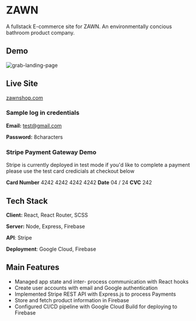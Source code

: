 # ZAWN

A fullstack E-commerce site for ZAWN. An environmentally concious bathroom product company.

## Demo
![grab-landing-page](https://github.com/djballowe/ZAWN/blob/main/demo_1.gif)

## Live Site 
[zawnshop.com](https://zawn-d7f63.firebaseapp.com/)

### Sample log in credentials 

**Email:** test@gmail.com 

**Password:** 8characters

### Stripe Payment Gateway Demo

Stripe is currently deployed in test mode if you'd like to complete a payment please use the test card credicials at checkout below

**Card Number** 4242 4242 4242 4242
**Date** 04 / 24
**CVC** 242

## Tech Stack

**Client:** React, React Router, SCSS

**Server:** Node, Express, Firebase

**API**: Stripe

**Deployment**: Google Cloud, Firebase




## Main Features

- Managed app state and inter- process communication with React hooks
- Create user accounts with email and Google authentication 
- Implemented Stripe REST API with Express.js to process Payments
- Store and fetch product information in Firebase
- Configured CI/CD pipeline with Google Cloud Build for deploying to Firebase
